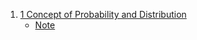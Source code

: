 1. [1 Concept of Probability and Distribution](https://youtu.be/qgA9tyY-h6M)
    - [Note](./Note/01_Concept_of_Probability_n_Distribution.md)